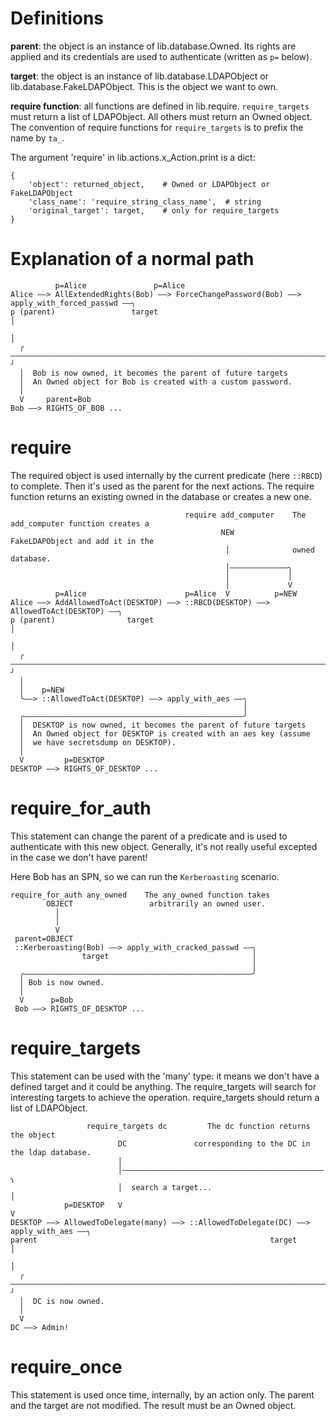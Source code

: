 # Definitions

**parent**: the object is an instance of lib.database.Owned. Its rights
are applied and its credentials are used to authenticate (written as
`p=` below).

**target**: the object is an instance of lib.database.LDAPObject or
lib.database.FakeLDAPObject. This is the object we want to own.

**require function**: all functions are defined in lib.require. `require_targets`
must return a list of LDAPObject. All others must return an Owned object. The
convention of require functions for `require_targets` is to prefix the name
by `ta_`.

The argument 'require' in lib.actions.x_Action.print is a dict:

    {
        'object': returned_object,    # Owned or LDAPObject or FakeLDAPObject
        'class_name': 'require_string_class_name',  # string
        'original_target': target,    # only for require_targets
    }


# Explanation of a normal path

              p=Alice               p=Alice
    Alice ——> AllExtendedRights(Bob) ——> ForceChangePassword(Bob) ——> apply_with_forced_passwd ——╮
    p (parent)                 target                                                            │
                                                                                                 │
      ╭——————————————————————————————————————————————————————————————————————————————————————————╯
      │  Bob is now owned, it becomes the parent of future targets
      │  An Owned object for Bob is created with a custom password.
      │
      V     parent=Bob
    Bob ——> RIGHTS_OF_BOB ...


# require

The required object is used internally by the current predicate (here `::RBCD`)
to complete. Then it's used as the parent for the next actions. The require
function returns an existing owned in the database or creates a new one.

                                           require add_computer    The add_computer function creates a
                                                   NEW             FakeLDAPObject and add it in the
                                                    │              owned database.
                                                    │—————————————╮
                                                    │             │
                                                    │             V
              p=Alice                      p=Alice  V          p=NEW
    Alice ——> AddAllowedToAct(DESKTOP) ——> ::RBCD(DESKTOP) ——> AllowedToAct(DESKTOP) ——╮ 
    p (parent)                target                                                   │
                                                                                       │
      ╭————————————————————————————————————————————————————————————————————————————————╯
      │
      │    p=NEW
      ╰——> ::AllowedToAct(DESKTOP) ——> apply_with_aes ——╮
                                                        │
      ╭—————————————————————————————————————————————————╯
      │  DESKTOP is now owned, it becomes the parent of future targets
      │  An Owned object for DESKTOP is created with an aes key (assume
      │  we have secretsdump on DESKTOP).
      │
      V         p=DESKTOP
    DESKTOP ——> RIGHTS_OF_DESKTOP ...


# require_for_auth

This statement can change the parent of a predicate and is used to authenticate
with this new object. Generally, it's not really useful excepted in the case we
don't have parent!

Here Bob has an SPN, so we can run the `Kerberoasting` scenario.

    require_for_auth any_owned    The any_owned function takes 
            OBJECT                 arbitrarily an owned user.
              │
              │
              V
     parent=OBJECT
     ::Kerberoasting(Bob) ——> apply_with_cracked_passwd ——╮
                    target                                │
                                                          │
      ╭———————————————————————————————————————————————————╯
      │ Bob is now owned.
      │
      V      p=Bob
     Bob ——> RIGHTS_OF_DESKTOP ...



# require_targets

This statement can be used with the 'many' type: it means we don't have a defined
target and it could be anything. The require_targets will search for interesting
targets to achieve the operation. require_targets should return a list of LDAPObject.

                     require_targets dc         The dc function returns the object
                            DC               corresponding to the DC in the ldap database.
                            │
                            │—————————————————————————————————————————————╮
                            │  search a target...                         │
                p=DESKTOP   V                                             V
    DESKTOP ——> AllowedToDelegate(many) ——> ::AllowedToDelegate(DC) ——> apply_with_aes ——╮
    parent                                                    target                     │
                                                                                         │
      ╭——————————————————————————————————————————————————————————————————————————————————╯
      │  DC is now owned.
      │
      V
    DC ——> Admin!


# require_once

This statement is used once time, internally, by an action only. The parent and the
target are not modified. The result must be an Owned object.
